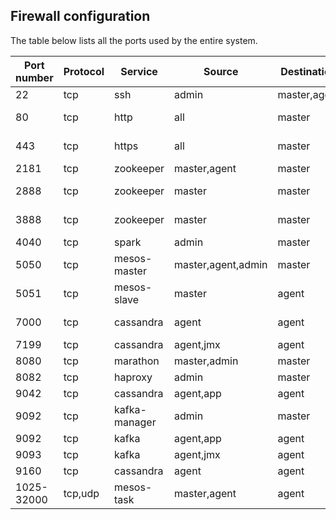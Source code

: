 ## Firewall configuration

The table below lists all the ports used by the entire system.

| Port number  | Protocol | Service       | Source             | Destination  | Description       |
| ------------ | -------- | ------------- | ------------------ | ------------ | ----------------- |
| 22           | tcp      | ssh           | admin              | master,agent | admin port        |
| 80           | tcp      | http          | all                | master       | service port      |
| 443          | tcp      | https         | all                | master       | service port      |
| 2181         | tcp      | zookeeper     | master,agent       | master       | client port       |
| 2888         | tcp      | zookeeper     | master             | master       | leader connection |
| 3888         | tcp      | zookeeper     | master             | master       | leader election   |
| 4040         | tcp      | spark         | admin              | master       | admin port        |
| 5050         | tcp      | mesos-master  | master,agent,admin | master       | master port       |
| 5051         | tcp      | mesos-slave   | master             | agent        | agent port        |
| 7000         | tcp      | cassandra     | agent              | agent        | internal port     |
| 7199         | tcp      | cassandra     | agent,jmx          | agent        | jmx port          |
| 8080         | tcp      | marathon      | master,admin       | master       | admin port        |
| 8082         | tcp      | haproxy       | admin              | master       | stats port        |
| 9042         | tcp      | cassandra     | agent,app          | agent        | client port       |
| 9092         | tcp      | kafka-manager | admin              | master       | admin port        |
| 9092         | tcp      | kafka         | agent,app          | agent        | client port       |
| 9093         | tcp      | kafka         | agent,jmx          | agent        | jmx port          |
| 9160         | tcp      | cassandra     | agent              | agent        | thrift port       |
| 1025-32000   | tcp,udp  | mesos-task    | master,agent       | agent        | mesos task port   |
